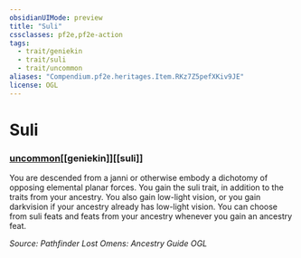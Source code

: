 ```yaml
---
obsidianUIMode: preview
title: "Suli"
cssclasses: pf2e,pf2e-action
tags:
  - trait/geniekin
  - trait/suli
  - trait/uncommon
aliases: "Compendium.pf2e.heritages.Item.RKz7Z5pefXKiv9JE"
license: OGL
---
```

# Suli

### [uncommon](uncommon "Uncommon Rarity Trait")[[geniekin]][[suli]]






You are descended from a janni or otherwise embody a dichotomy of opposing elemental planar forces. You gain the suli trait, in addition to the traits from your ancestry. You also gain low-light vision, or you gain darkvision if your ancestry already has low-light vision. You can choose from suli feats and feats from your ancestry whenever you gain an ancestry feat.

*Source: Pathfinder Lost Omens: Ancestry Guide*
*OGL*